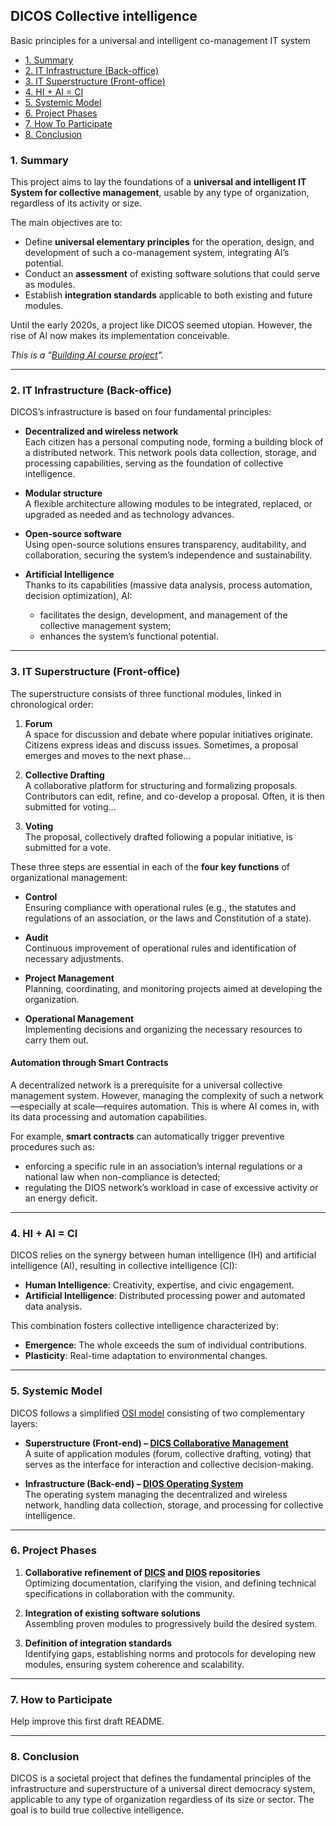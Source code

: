 ## **DICOS Collective intelligence**  
Basic principles for a universal and intelligent co-management IT system

- [1. Summary](#1-summary)
- [2. IT Infrastructure (Back-office)](#2-it-infrastructure-back-office)
- [3. IT Superstructure (Front-office)](#3-it-superstructure-front-office)
- [4. HI + AI = CI](#4-hi--ai--ci)
- [5. Systemic Model](#5-systemic-model)
- [6. Project Phases](#6-project-phases)
- [7. How To Participate](#7-how-to-participate)
- [8. Conclusion](#8-conclusion)

### 1. Summary  

This project aims to lay the foundations of a **universal and intelligent IT System for collective management**, usable by any type of organization, regardless of its activity or size.  

The main objectives are to:  

- Define **universal elementary principles** for the operation, design, and development of such a co-management system, integrating AI’s potential.  
- Conduct an **assessment** of existing software solutions that could serve as modules.  
- Establish **integration standards** applicable to both existing and future modules.  

Until the early 2020s, a project like DICOS seemed utopian. However, the rise of AI now makes its implementation conceivable.  

*This is a "[Building AI course project](https://buildingai.elementsofai.com/)".*

---

### **2. IT Infrastructure (Back-office)**  

DICOS’s infrastructure is based on four fundamental principles:  

- **Decentralized and wireless network**  
  Each citizen has a personal computing node, forming a building block of a distributed network. This network pools data collection, storage, and processing capabilities, serving as the foundation of collective intelligence.  

- **Modular structure**  
  A flexible architecture allowing modules to be integrated, replaced, or upgraded as needed and as technology advances.  

- **Open-source software**  
  Using open-source solutions ensures transparency, auditability, and collaboration, securing the system’s independence and sustainability.  

- **Artificial Intelligence**  
  Thanks to its capabilities (massive data analysis, process automation, decision optimization), AI:  
  - facilitates the design, development, and management of the collective management system;  
  - enhances the system’s functional potential.  

---

### **3. IT Superstructure (Front-office)**  

The superstructure consists of three functional modules, linked in chronological order:  

1. **Forum**  
   A space for discussion and debate where popular initiatives originate. Citizens express ideas and discuss issues. Sometimes, a proposal emerges and moves to the next phase…  

2. **Collective Drafting**  
   A collaborative platform for structuring and formalizing proposals. Contributors can edit, refine, and co-develop a proposal. Often, it is then submitted for voting…  

3. **Voting**  
   The proposal, collectively drafted following a popular initiative, is submitted for a vote.  

These three steps are essential in each of the **four key functions** of organizational management:  

- **Control**  
  Ensuring compliance with operational rules (e.g., the statutes and regulations of an association, or the laws and Constitution of a state).  

- **Audit**  
  Continuous improvement of operational rules and identification of necessary adjustments.  

- **Project Management**  
  Planning, coordinating, and monitoring projects aimed at developing the organization.  

- **Operational Management**  
  Implementing decisions and organizing the necessary resources to carry them out.  

#### **Automation through Smart Contracts**  

A decentralized network is a prerequisite for a universal collective management system. However, managing the complexity of such a network—especially at scale—requires automation. This is where AI comes in, with its data processing and automation capabilities.  

For example, **smart contracts** can automatically trigger preventive procedures such as:  
- enforcing a specific rule in an association’s internal regulations or a national law when non-compliance is detected;  
- regulating the DIOS network’s workload in case of excessive activity or an energy deficit.  

---

### **4. HI + AI = CI**  

DICOS relies on the synergy between human intelligence (IH) and artificial intelligence (AI), resulting in collective intelligence (CI):  

- **Human Intelligence**: Creativity, expertise, and civic engagement.  
- **Artificial Intelligence**: Distributed processing power and automated data analysis.  

This combination fosters collective intelligence characterized by:  

- **Emergence**: The whole exceeds the sum of individual contributions.  
- **Plasticity**: Real-time adaptation to environmental changes.  

---

### **5. Systemic Model**  

DICOS follows a simplified [OSI model](https://en.wikipedia.org/wiki/OSI_model) consisting of two complementary layers:  

- **Superstructure (Front-end) – [DICS Collaborative Management](https://github.com/FJortay/DICS-Collaborative-Management)**  
  A suite of application modules (forum, collective drafting, voting) that serves as the interface for interaction and collective decision-making.  

- **Infrastructure (Back-end) – [DIOS Operating System](https://github.com/FJortay/DIOS-Operating-System)**  
  The operating system managing the decentralized and wireless network, handling data collection, storage, and processing for collective intelligence.  

---

### **6. Project Phases**  

1. **Collaborative refinement of [DICS](https://github.com/FJortay/DICS-Collaborative-Management) and [DIOS](https://github.com/FJortay/DIOS-Operating-System) repositories**  
   Optimizing documentation, clarifying the vision, and defining technical specifications in collaboration with the community.  

2. **Integration of existing software solutions**  
   Assembling proven modules to progressively build the desired system.
   
3. **Definition of integration standards**  
   Identifying gaps, establishing norms and protocols for developing new modules, ensuring system coherence and scalability. 

---

### **7. How to Participate**

Help improve this first draft README. 

---

### **8. Conclusion**

DICOS is a societal project that defines the fundamental principles of the infrastructure and superstructure of a universal direct democracy system, applicable to any type of organization regardless of its size or sector. The goal is to build true collective intelligence.

 
